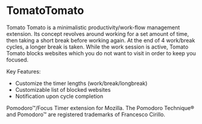 # TomatoTomato
Tomato Tomato is a minimalistic productivity/work-flow management extension. Its concept revolves around working for a set amount of time, then taking a short break before working again. At the end of 4 work/break cycles, a longer break is taken. While the work session is active, Tomato Tomato blocks websites which you do not want to visit in order to keep you focused.

Key Features:
- Customize the timer lengths (work/break/longbreak)
- Customizable list of blocked websites
- Notification upon cycle completion

Pomodoro™/Focus Timer extension for Mozilla. The Pomodoro Technique® and Pomodoro™ are registered trademarks of Francesco Cirillo. 

